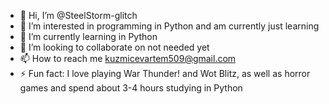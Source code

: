 - 👋 Hi, I’m @SteelStorm-glitch
- 👀 I’m interested in programming in Python and am currently just learning
- 🌱 I’m currently learning in Python
- 💞️ I’m looking to collaborate on not needed yet
- 📫 How to reach me kuzmicevartem509@gmail.com
- ⚡ Fun fact: I love playing War Thunder! and Wot Blitz, as well as horror games and spend about 3-4 hours studying in Python
